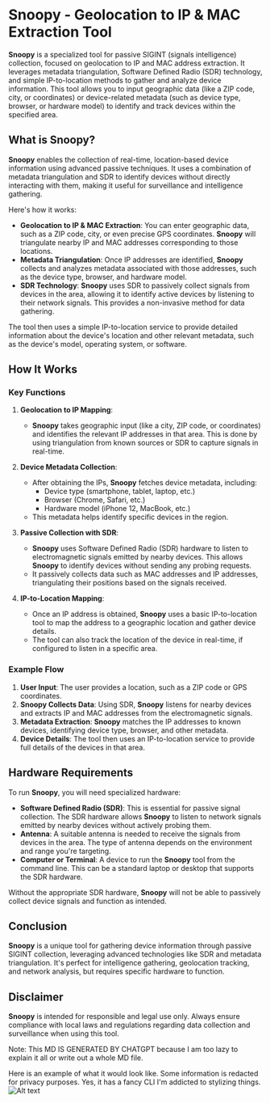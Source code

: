 # Snoopy - Geolocation to IP & MAC Extraction Tool

**Snoopy** is a specialized tool for passive SIGINT (signals intelligence) collection, focused on geolocation to IP and MAC address extraction. It leverages metadata triangulation, Software Defined Radio (SDR) technology, and simple IP-to-location methods to gather and analyze device information. This tool allows you to input geographic data (like a ZIP code, city, or coordinates) or device-related metadata (such as device type, browser, or hardware model) to identify and track devices within the specified area.

## What is Snoopy?

**Snoopy** enables the collection of real-time, location-based device information using advanced passive techniques. It uses a combination of metadata triangulation and SDR to identify devices without directly interacting with them, making it useful for surveillance and intelligence gathering. 

Here's how it works:
- **Geolocation to IP & MAC Extraction**: You can enter geographic data, such as a ZIP code, city, or even precise GPS coordinates. **Snoopy** will triangulate nearby IP and MAC addresses corresponding to those locations.
- **Metadata Triangulation**: Once IP addresses are identified, **Snoopy** collects and analyzes metadata associated with those addresses, such as the device type, browser, and hardware model.
- **SDR Technology**: **Snoopy** uses SDR to passively collect signals from devices in the area, allowing it to identify active devices by listening to their network signals. This provides a non-invasive method for data gathering.
  
The tool then uses a simple IP-to-location service to provide detailed information about the device's location and other relevant metadata, such as the device's model, operating system, or software.

## How It Works

### Key Functions

1. **Geolocation to IP Mapping**:
   - **Snoopy** takes geographic input (like a city, ZIP code, or coordinates) and identifies the relevant IP addresses in that area. This is done by using triangulation from known sources or SDR to capture signals in real-time.

2. **Device Metadata Collection**:
   - After obtaining the IPs, **Snoopy** fetches device metadata, including:
     - Device type (smartphone, tablet, laptop, etc.)
     - Browser (Chrome, Safari, etc.)
     - Hardware model (iPhone 12, MacBook, etc.)
   - This metadata helps identify specific devices in the region.

3. **Passive Collection with SDR**:
   - **Snoopy** uses Software Defined Radio (SDR) hardware to listen to electromagnetic signals emitted by nearby devices. This allows **Snoopy** to identify devices without sending any probing requests.
   - It passively collects data such as MAC addresses and IP addresses, triangulating their positions based on the signals received.

4. **IP-to-Location Mapping**:
   - Once an IP address is obtained, **Snoopy** uses a basic IP-to-location tool to map the address to a geographic location and gather device details.
   - The tool can also track the location of the device in real-time, if configured to listen in a specific area.

### Example Flow

1. **User Input**: The user provides a location, such as a ZIP code or GPS coordinates.
2. **Snoopy Collects Data**: Using SDR, **Snoopy** listens for nearby devices and extracts IP and MAC addresses from the electromagnetic signals.
3. **Metadata Extraction**: **Snoopy** matches the IP addresses to known devices, identifying device type, browser, and other metadata.
4. **Device Details**: The tool then uses an IP-to-location service to provide full details of the devices in that area.

## Hardware Requirements

To run **Snoopy**, you will need specialized hardware:
- **Software Defined Radio (SDR)**: This is essential for passive signal collection. The SDR hardware allows **Snoopy** to listen to network signals emitted by nearby devices without actively probing them.
- **Antenna**: A suitable antenna is needed to receive the signals from devices in the area. The type of antenna depends on the environment and range you're targeting.
- **Computer or Terminal**: A device to run the **Snoopy** tool from the command line. This can be a standard laptop or desktop that supports the SDR hardware.

Without the appropriate SDR hardware, **Snoopy** will not be able to passively collect device signals and function as intended.

## Conclusion

**Snoopy** is a unique tool for gathering device information through passive SIGINT collection, leveraging advanced technologies like SDR and metadata triangulation. It's perfect for intelligence gathering, geolocation tracking, and network analysis, but requires specific hardware to function.

## Disclaimer

**Snoopy** is intended for responsible and legal use only. Always ensure compliance with local laws and regulations regarding data collection and surveillance when using this tool.


Note: This MD IS GENERATED BY CHATGPT because I am too lazy to explain it all or write out a whole MD file.

Here is an example of what it would look like. Some information is redacted for privacy purposes. Yes, it has a fancy CLI I'm addicted to stylizing things.
![Alt text](https://i.imgur.com/O8UrY1R.png)

